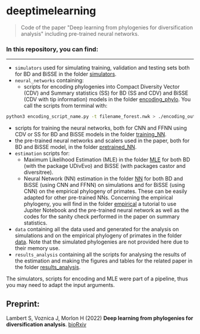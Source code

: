 # deeptimelearning

> Code of the paper "Deep learning from phylogenies for diversification analysis" including pre-trained neural networks.

### In this repository, you can find:

-------

- `simulators` used for simulating training, validation and testing sets both for BD and BiSSE in the folder [simulators](/simulators).
- `neural_networks` containing:
  - scripts for encoding phylogenies into Compact Diversity Vector (CDV) and Summary statistics (SS) for BD (SS and CDV) and BiSSE (CDV with tip information) models in the folder [encoding_phylo](/neural_networks/encoding_phylo). You call the scripts from terminal with: 
```bash
python3 encoding_script_name.py -t filename_forest.nwk > ./encoding_output.csv
```
  - scripts for training the neural networks, both for CNN and FFNN using CDV or SS for BD and BiSSE models in the folder [training_NN](/neural_networks/training_NN).
  - the pre-trained neural networks and scalers used in the paper, both for BD and BiSSE model, in the folder [pretrained_NN](/neural_networks/pretrained_NN).
- `estimation` scripts for:
  - Maximum Likelihood Estimation (MLE) in the folder [MLE](/estimation/MLE) for both BD (with the package UDivEvo) and BiSSE (with packages castor and diversitree).
  - Neural Network (NN) estimation in the folder [NN](/estimation/NN) for both BD and BiSSE (using CNN and FFNN) on simulations and for BiSSE (using CNN) on the empirical phylogeny of primates. These can be easily adapted for other pre-trained NNs. Concerning the empirical phylogeny, you will find in the folder [empirical](/estimation/NN/empirical) a tutorial to use Jupiter Notebook and the pre-trained neural network as well as the codes for the sanity check performed in the paper on summary statistics.
- `data` containing all the data used and generated for the analysis on simulations and on the empirical phylogeny of primates in the folder [data](/data). Note that the simulated phylogenies are not provided here due to their memory use.
- `results_analysis` containing all the scripts for analysing the results of the estimation and making the figures and tables for the related paper in the folder [results_analysis](/results_analysis).

The simulators, scripts for encoding and MLE were part of a pipeline, thus you may need to adapt the input arguments.

## Preprint:

Lambert S, Voznica J, Morlon H (2022)
__Deep learning from phylogenies for diversification analysis__. [bioRxiv](https://www.biorxiv.org/)
